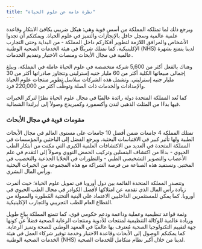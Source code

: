 ```yaml
---
title: "نظرة عامة عن علوم الحياة"
---
```


ويرجع ذلك لما تمتلكه المملكة من أسس قوية وهي: هيكل ضريبي يكافئ الابتكار وقاعدة علمية عالمية وسجل حافل بالإنجازات والتميز في علوم الحياة. ويمكنكم أن تجدوا الأشخاص والمرافق اللازمة لتطوير أفكاركم داخل المملكة - من البداية وحتى التجارب الإكلينيكية، كما نمتلك شريكًا في هيئة الخدمات الصحية الوطنية (NHS) لدينا يتمتع بشهرة عالمية في مجال الأبحاث ومنصات الاختبار وتقديم الخدمات.

وهناك بالفعل أكثر من 5,600 شركة متخصصة في علوم الحياة عاملة في المملكة، ويبلغ إجمالي مبيعاتها الكلية أكثر من 60 مليار جنيه إسترليني وتتجاوز صادراتها أكثر من 30 مليار جنيه إسترليني. وتشمل هذه الشركات سلاسل تطوير منتجات علوم الحياة والإمدادات والخدمات ذات الصلة وتوظِّف أكثر من 220,000 فرد.

كما تُعد المملكة المتحدة دولة رائدة عالميًا في مجال علوم الحياة نظرًا لتركز الخبرات فيها بدءًا من المثلث الذهبي لندن وأكسفورد وكمبريدج وصولاً إلى أيرلندا الشمالية.

### مقومات قوية في مجال الأبحاث

تمتلك المملكة 4 جامعات ضمن أفضل 10 جامعات على مستوى العالم في مجال الأبحاث الطبية ولها تأثير كبير في الاقتباسات البحثية. ويرجع الفضل إلى الباحثين والمؤسسات في المملكة المتحدة في العديد من الاكتشافات العلمية الكبرى التي مكنت من ابتكار الطب الحيوي - بدءًا من اكتشاف البنسلين وتركيب الحمض النووي وصولاً إلى التقدم في علم الأعصاب والتصوير التشخيصي الطبي - والتطورات في الخلايا الجذعية والتخصيب في المختبر. وتستفيد هذه الصناعة من فرصة الشراكة مع هذه المجموعة من الخبرات البحثية ورأس المال البشري.

وتتصدر المملكة المتحدة القائمة بين دول أوروبا في تمويل علوم الحياة؛ حيث أثمرت زيادة رأس المال الذي تقدمه عن امتلاكها لأفضل الكوادر في مجال الطب الحيوي في أوروبا. كما يمكن للمستثمرين الداخليين الاعتماد على البنية التحتية المُطورة والممولة من القطاع العام للطب التجريبي والتجارب الإكلينيكية.

وثمة قواعد تنظيمية وعملية وداعمة ودعم حكومي قوي، كما تتمتع المملكة بباعٍ طويل وريادة عالمية للوكالة التنظيمية لمنتجات للأدوية ومنتجات الرعاية الصحية فضلاً عن كونها جهة لتقييم التكنولوجيا الصحية مُعترف بها عالميًا في المعهد الوطني للصحة وتميز الرعاية. كما يمكنكم الوصول إلى الأبحاث وقاعدة الاختبار وخدمة توفير شركاء العمل في هيئة الخدمات الصحية الوطنية (NHS) لدينا من خلال أكبر نظام متكامل للخدمات الصحية.
